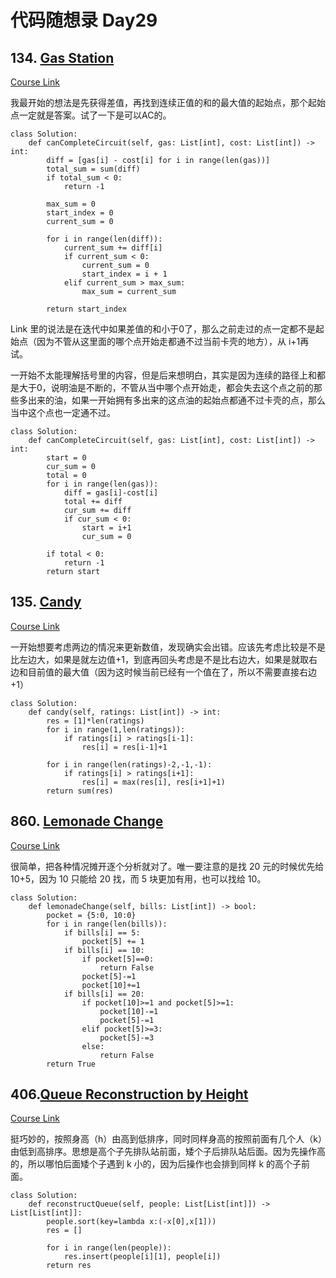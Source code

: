 # 代码随想录 Day29

## 134. [Gas Station](https://leetcode.com/problems/gas-station/)

[Course Link](https://programmercarl.com/0134.%E5%8A%A0%E6%B2%B9%E7%AB%99.html#%E5%85%B6%E4%BB%96%E8%AF%AD%E8%A8%80%E7%89%88%E6%9C%AC)

我最开始的想法是先获得差值，再找到连续正值的和的最大值的起始点，那个起始点一定就是答案。试了一下是可以AC的。

```
class Solution:
    def canCompleteCircuit(self, gas: List[int], cost: List[int]) -> int:
        diff = [gas[i] - cost[i] for i in range(len(gas))]
        total_sum = sum(diff)
        if total_sum < 0:
            return -1

        max_sum = 0
        start_index = 0
        current_sum = 0
        
        for i in range(len(diff)):
            current_sum += diff[i]
            if current_sum < 0:
                current_sum = 0
                start_index = i + 1
            elif current_sum > max_sum:
                max_sum = current_sum

        return start_index
```

Link 里的说法是在迭代中如果差值的和小于0了，那么之前走过的点一定都不是起始点（因为不管从这里面的哪个点开始走都通不过当前卡壳的地方），从 i+1再试。

一开始不太能理解括号里的内容，但是后来想明白，其实是因为连续的路径上和都是大于0，说明油是不断的，不管从当中哪个点开始走，都会失去这个点之前的那些多出来的油，如果一开始拥有多出来的这点油的起始点都通不过卡壳的点，那么当中这个点也一定通不过。

```
class Solution:
    def canCompleteCircuit(self, gas: List[int], cost: List[int]) -> int:
        start = 0
        cur_sum = 0
        total = 0
        for i in range(len(gas)):
            diff = gas[i]-cost[i]
            total += diff
            cur_sum += diff
            if cur_sum < 0:
                start = i+1
                cur_sum = 0
        
        if total < 0:
            return -1
        return start
```

## 135. [Candy](https://leetcode.com/problems/candy/)

[Course Link](https://programmercarl.com/0135.%E5%88%86%E5%8F%91%E7%B3%96%E6%9E%9C.html#%E5%85%B6%E4%BB%96%E8%AF%AD%E8%A8%80%E7%89%88%E6%9C%AC)

一开始想要考虑两边的情况来更新数值，发现确实会出错。应该先考虑比较是不是比左边大，如果是就左边值+1，到底再回头考虑是不是比右边大，如果是就取右边和目前值的最大值（因为这时候当前已经有一个值在了，所以不需要直接右边+1）

```
class Solution:
    def candy(self, ratings: List[int]) -> int:
        res = [1]*len(ratings)
        for i in range(1,len(ratings)):
            if ratings[i] > ratings[i-1]:
                res[i] = res[i-1]+1

        for i in range(len(ratings)-2,-1,-1):
            if ratings[i] > ratings[i+1]:
                res[i] = max(res[i], res[i+1]+1)
        return sum(res)
```

## 860. [Lemonade Change](https://leetcode.com/problems/lemonade-change/)

[Course Link](https://programmercarl.com/0860.%E6%9F%A0%E6%AA%AC%E6%B0%B4%E6%89%BE%E9%9B%B6.html#%E5%85%B6%E4%BB%96%E8%AF%AD%E8%A8%80%E7%89%88%E6%9C%AC)

很简单，把各种情况摊开逐个分析就对了。唯一要注意的是找 20 元的时候优先给 10+5，因为 10 只能给 20 找，而 5 块更加有用，也可以找给 10。

```
class Solution:
    def lemonadeChange(self, bills: List[int]) -> bool:
        pocket = {5:0, 10:0}
        for i in range(len(bills)):
            if bills[i] == 5:
                pocket[5] += 1
            if bills[i] == 10:
                if pocket[5]==0:
                    return False
                pocket[5]-=1
                pocket[10]+=1
            if bills[i] == 20:
                if pocket[10]>=1 and pocket[5]>=1:
                    pocket[10]-=1
                    pocket[5]-=1
                elif pocket[5]>=3:
                    pocket[5]-=3
                else:
                    return False
        return True
```
## 406.[Queue Reconstruction by Height](https://leetcode.com/problems/queue-reconstruction-by-height/)

[Course Link](https://programmercarl.com/0406.%E6%A0%B9%E6%8D%AE%E8%BA%AB%E9%AB%98%E9%87%8D%E5%BB%BA%E9%98%9F%E5%88%97.html#%E7%AE%97%E6%B3%95%E5%85%AC%E5%BC%80%E8%AF%BE)

挺巧妙的，按照身高（h）由高到低排序，同时同样身高的按照前面有几个人（k）由低到高排序。思想是高个子先排队站前面，矮个子后排队站后面。因为先操作高的，所以哪怕后面矮个子遇到 k 小的，因为后操作也会排到同样 k 的高个子前面。

```
class Solution:
    def reconstructQueue(self, people: List[List[int]]) -> List[List[int]]:
        people.sort(key=lambda x:(-x[0],x[1]))
        res = []

        for i in range(len(people)):
            res.insert(people[i][1], people[i])
        return res
```
